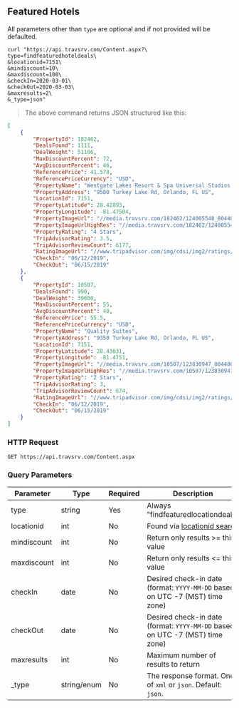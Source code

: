 ## Featured Hotels

All parameters other than `type` are optional and if not provided will be defaulted.

```shell
curl "https://api.travsrv.com/Content.aspx?\
type=findfeaturedhoteldeals\
&locationid=7151\
&mindiscount=10\
&maxdiscount=100\
&checkIn=2020-03-01\
&checkOut=2020-03-03\
&maxresults=2\
&_type=json"
```

> The above command returns JSON structured like this:

```json
[
    {
        "PropertyId": 182462,
        "DealsFound": 1111,
        "DealWeight": 51106,
        "MaxDiscountPercent": 72,
        "AvgDiscountPercent": 46,
        "ReferencePrice": 41.578,
        "ReferencePriceCurrency": "USD",
        "PropertyName": "Westgate Lakes Resort & Spa Universal Studios Area",
        "PropertyAddress": "9500 Turkey Lake Rd, Orlando, FL US",
        "LocationId": 7151,
        "PropertyLatitude": 28.42893,
        "PropertyLongitude": -81.47504,
        "PropertyImageUrl": "//media.travsrv.com/182462/124005548_804480.jpg",
        "PropertyImageUrlHighRes": "//media.travsrv.com/182462/124005548_0.jpg",
        "PropertyRating": "4 Stars",
        "TripAdvisorRating": 3.5,
        "TripAdvisorReviewCount": 6177,
        "RatingImageUrl": "//www.tripadvisor.com/img/cdsi/img2/ratings/traveler/3.5-39958-4.png",
        "CheckIn": "06/12/2019",
        "CheckOut": "06/15/2019"
    },
    {
        "PropertyId": 10507,
        "DealsFound": 990,
        "DealWeight": 39600,
        "MaxDiscountPercent": 55,
        "AvgDiscountPercent": 40,
        "ReferencePrice": 55.5,
        "ReferencePriceCurrency": "USD",
        "PropertyName": "Quality Suites",
        "PropertyAddress": "9350 Turkey Lake Rd, Orlando, FL US",
        "LocationId": 7151,
        "PropertyLatitude": 28.43031,
        "PropertyLongitude": -81.4751,
        "PropertyImageUrl": "//media.travsrv.com/10507/123830947_804480.jpg",
        "PropertyImageUrlHighRes": "//media.travsrv.com/10507/123830947_0.jpg",
        "PropertyRating": "2 Stars",
        "TripAdvisorRating": 3,
        "TripAdvisorReviewCount": 674,
        "RatingImageUrl": "//www.tripadvisor.com/img/cdsi/img2/ratings/traveler/3.0-39958-4.png",
        "CheckIn": "06/12/2019",
        "CheckOut": "06/15/2019"
    }
]
```

### HTTP Request

`GET https://api.travsrv.com/Content.aspx`

### Query Parameters

Parameter | Type | Required | Description
--------- | ------- | ------- | -----------
type | string | Yes | Always "findfeaturedlocationdeals"
locationid | int | No | Found via [locationid search](#location-id-search)
mindiscount | int | No | Return only results >= this value
maxdiscount | int | No | Return only results <= this value
checkIn | date | No | Desired check-in date (format: `YYYY-MM-DD` based on UTC -7 (MST) time zone)
checkOut | date | No | Desired check-in date (format: `YYYY-MM-DD` based on UTC -7 (MST) time zone)
maxresults | int | No | Maximum number of results to return
_type | string/enum | No | The response format. One of `xml` or `json`. Default: `json`.
